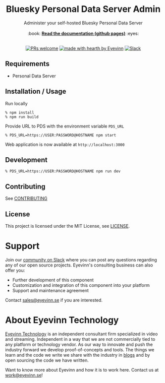 <h1 align="center">
  Bluesky Personal Data Server Admin
</h1>

<div align="center">
  Administer your self-hosted Bluesky Personal Data Server
  <br />
  <br />
  :book: <b><a href="https://eyevinn.github.io/{{repo-name}}/">Read the documentation (github pages)</a></b> :eyes:
  <br />
</div>

<div align="center">
<br />

[![PRs welcome](https://img.shields.io/badge/PRs-welcome-ff69b4.svg?style=flat-square)](https://github.com/Eyevinn/pds-admin/issues?q=is%3Aissue+is%3Aopen+label%3A%22help+wanted%22)
[![made with hearth by Eyevinn](https://img.shields.io/badge/made%20with%20%E2%99%A5%20by-Eyevinn-59cbe8.svg?style=flat-square)](https://github.com/eyevinn)
[![Slack](http://slack.streamingtech.se/badge.svg)](http://slack.streamingtech.se)

</div>

## Requirements

- Personal Data Server

## Installation / Usage

Run locally

```
% npm install
% npm run build
```

Provide URL to PDS with the environment variable `PDS_URL`

```
% PDS_URL=https://USER:PASSWORD@HOSTNAME npm start
```

Web application is now available at `http://localhost:3000`

## Development

```
% PDS_URL=https://USER:PASSWORD@HOSTNAME npm run dev
```

## Contributing

See [CONTRIBUTING](CONTRIBUTING.md)

## License

This project is licensed under the MIT License, see [LICENSE](LICENSE).

# Support

Join our [community on Slack](http://slack.streamingtech.se) where you can post any questions regarding any of our open source projects. Eyevinn's consulting business can also offer you:

- Further development of this component
- Customization and integration of this component into your platform
- Support and maintenance agreement

Contact [sales@eyevinn.se](mailto:sales@eyevinn.se) if you are interested.

# About Eyevinn Technology

[Eyevinn Technology](https://www.eyevinntechnology.se) is an independent consultant firm specialized in video and streaming. Independent in a way that we are not commercially tied to any platform or technology vendor. As our way to innovate and push the industry forward we develop proof-of-concepts and tools. The things we learn and the code we write we share with the industry in [blogs](https://dev.to/video) and by open sourcing the code we have written.

Want to know more about Eyevinn and how it is to work here. Contact us at work@eyevinn.se!
